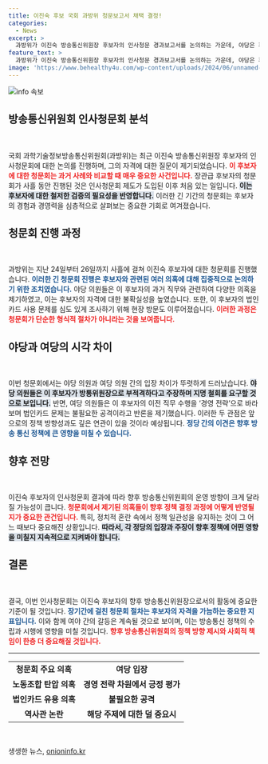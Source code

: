 ```yaml
---
title: 이진숙 후보 국회 과방위 청문보고서 채택 결정!
categories:
  - News
excerpt: >
  과방위가 이진숙 방송통신위원장 후보자의 인사청문 경과보고서를 논의하는 가운데, 야당은 후보자의 노동조합 탄압 및 법인카드 유용 의혹을 제기하고 철회를 요구하고 있습니다. 사흘간의 청문회는 장관급 후보자 최초의 연속 진행 사례로 주목받고 있습니다.
feature_text: >
  과방위가 이진숙 방송통신위원장 후보자의 인사청문 경과보고서를 논의하는 가운데, 야당은 후보자의 노동조합 탄압 및 법인카드 유용 의혹을 제기하고 철회를 요구하고 있습니다. 사흘간의 청문회는 장관급 후보자 최초의 연속 진행 사례로 주목받고 있습니다.
image: 'https://www.behealthy4u.com/wp-content/uploads/2024/06/unnamed-file.png'
---
```


<p><img src="https://www.behealthy4u.com/wp-content/uploads/2024/06/unnamed-file.png" alt="info 속보" /></p>

<h2 data-ke-size="size26">방송통신위원회 인사청문회 분석</h2>

<p data-ke-size="size16">&nbsp;</p>

<p>국회 과학기술정보방송통신위원회(과방위)는 최근 이진숙 방송통신위원장 후보자의 인사청문회에 대한 논의를 진행하며, 그의 자격에 대한 질문이 제기되었습니다. <b><span style="color: #ee2323;">이 후보자에 대한 청문회는 과거 사례와 비교할 때 매우 중요한 사건입니다.</span></b> 장관급 후보자의 청문회가 사흘 동안 진행된 것은 인사청문회 제도가 도입된 이후 처음 있는 일입니다. <b><span style="background-color: #21538527;">이는 후보자에 대한 철저한 검증의 필요성을 반영합니다.</span></b> 이러한 긴 기간의 청문회는 후보자의 경험과 경영력을 심층적으로 살펴보는 중요한 기회로 여겨졌습니다.</p>

<h2 data-ke-size="size26">청문회 진행 과정</h2>

<p data-ke-size="size16">&nbsp;</p>

<p>과방위는 지난 24일부터 26일까지 사흘에 걸쳐 이진숙 후보자에 대한 청문회를 진행했습니다. <b><span style="color: #1a5490;">이러한 긴 청문회 진행은 후보자와 관련된 여러 의혹에 대해 집중적으로 논의하기 위한 조치였습니다.</span></b> 야당 의원들은 이 후보자의 과거 직무와 관련하여 다양한 의혹을 제기하였고, 이는 후보자의 자격에 대한 불확실성을 높였습니다. 또한, 이 후보자의 법인카드 사용 문제를 심도 있게 조사하기 위해 현장 방문도 이루어졌습니다. <b><span style="color: #ee2323;">이러한 과정은 청문회가 단순한 형식적 절차가 아니라는 것을 보여줍니다.</span></b></p>

<h2 data-ke-size="size26">야당과 여당의 시각 차이</h2>

<p data-ke-size="size16">&nbsp;</p>

<p>이번 청문회에서는 야당 의원과 여당 의원 간의 입장 차이가 뚜렷하게 드러났습니다. <b><span style="background-color: #21538527;">야당 의원들은 이 후보자가 방통위원장으로 부적격하다고 주장하며 지명 철회를 요구할 것으로 보입니다.</span></b> 반면, 여당 의원들은 이 후보자의 이전 직무 수행을 ‘경영 전략’으로 바라보며 법인카드 문제는 불필요한 공격이라고 반론을 제기했습니다. 이러한 두 관점은 앞으로의 정책 방향성과도 깊은 연관이 있을 것이라 예상됩니다. <b><span style="color: #1a5490;"> 정당 간의 이견은 향후 방송 통신 정책에 큰 영향을 미칠 수 있습니다.</span></b></p>

<h2 data-ke-size="size26">향후 전망</h2>

<p data-ke-size="size16">&nbsp;</p>

<p>이진숙 후보자의 인사청문회 결과에 따라 향후 방송통신위원회의 운영 방향이 크게 달라질 가능성이 큽니다. <b><span style="color: #ee2323;">청문회에서 제기된 의혹들이 향후 정책 결정 과정에 어떻게 반영될지가 중요한 관건입니다.</span></b> 특히, 정치적 혼란 속에서 정책 일관성을 유지하는 것이 그 어느 때보다 중요해진 상황입니다. <b><span style="background-color: #21538527;">따라서, 각 정당의 입장과 주장이 향후 정책에 어떤 영향을 미칠지 지속적으로 지켜봐야 합니다.</span></b> </p>

<h2 data-ke-size="size26">결론</h2>

<p data-ke-size="size16">&nbsp;</p>

<p>결국, 이번 인사청문회는 이진숙 후보자의 향후 방송통신위원장으로서의 활동에 중요한 기준이 될 것입니다. <b><span style="color: #1a5490;">장기간에 걸친 청문회 절차는 후보자의 자격을 가늠하는 중요한 지표입니다.</span></b> 이와 함께 여야 간의 갈등은 계속될 것으로 보이며, 이는 방송통신 정책의 수립과 시행에 영향을 미칠 것입니다. <b><span style="color: #ee2323;">향후 방송통신위원회의 정책 방향 제시와 사회적 책임이 한층 더 중요해질 것입니다.</span></b></p>

<hr>

<table style="width: 100%; border-collapse: collapse;">
    <tr>
        <td style="text-align: center; height: 17px;"><b>청문회 주요 의혹</b></td>
        <td style="text-align: center; height: 17px;"><b>여당 입장</b></td>
    </tr>
    <tr>
        <td style="text-align: center; height: 17px;"><b>노동조합 탄압 의혹</b></td>
        <td style="text-align: center; height: 17px;"><b>경영 전략 차원에서 긍정 평가</b></td>
    </tr>
    <tr>
        <td style="text-align: center; height: 17px;"><b>법인카드 유용 의혹</b></td>
        <td style="text-align: center; height: 17px;"><b>불필요한 공격</b></td>
    </tr>
    <tr>
        <td style="text-align: center; height: 17px;"><b>역사관 논란</b></td>
        <td style="text-align: center; height: 17px;"><b>해당 주제에 대한 덜 중요시</b></td>
    </tr>
</table>

<p data-ke-size="size16">&nbsp;</p>
생생한 뉴스, <a href="https://onioninfo.kr" rel="dofollow">onioninfo.kr</a>


